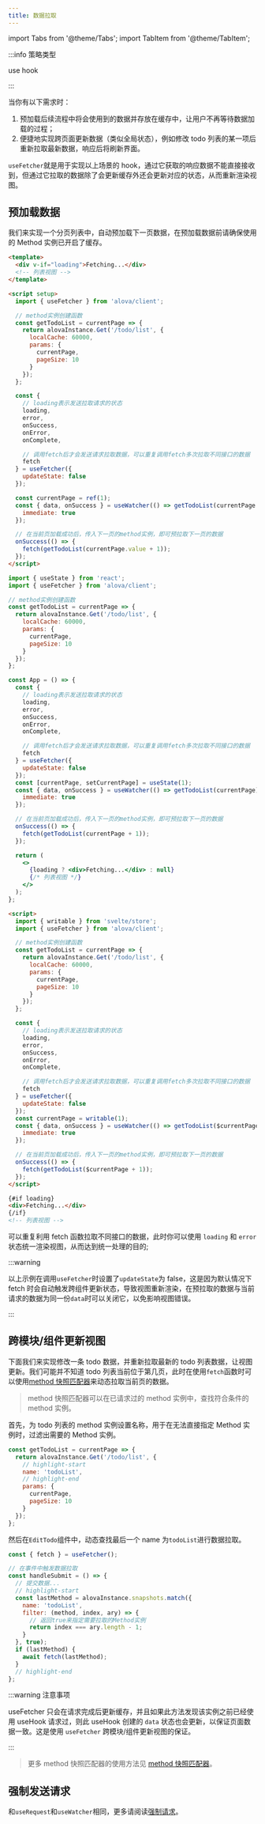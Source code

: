```yaml
---
title: 数据拉取
---
```


import Tabs from '@theme/Tabs';
import TabItem from '@theme/TabItem';

:::info 策略类型

use hook

:::

当你有以下需求时：

1. 预加载后续流程中将会使用到的数据并存放在缓存中，让用户不再等待数据加载的过程；
2. 便捷地实现跨页面更新数据（类似全局状态），例如修改 todo 列表的某一项后重新拉取最新数据，响应后将刷新界面。

`useFetcher`就是用于实现以上场景的 hook，通过它获取的响应数据不能直接接收到，但通过它拉取的数据除了会更新缓存外还会更新对应的状态，从而重新渲染视图。

## 预加载数据

我们来实现一个分页列表中，自动预加载下一页数据，在预加载数据前请确保使用的 Method 实例已开启了缓存。

<Tabs groupId="framework">
<TabItem value="1" label="vue composition">

```html
<template>
  <div v-if="loading">Fetching...</div>
  <!-- 列表视图 -->
</template>

<script setup>
  import { useFetcher } from 'alova/client';

  // method实例创建函数
  const getTodoList = currentPage => {
    return alovaInstance.Get('/todo/list', {
      localCache: 60000,
      params: {
        currentPage,
        pageSize: 10
      }
    });
  };

  const {
    // loading表示发送拉取请求的状态
    loading,
    error,
    onSuccess,
    onError,
    onComplete,

    // 调用fetch后才会发送请求拉取数据，可以重复调用fetch多次拉取不同接口的数据
    fetch
  } = useFetcher({
    updateState: false
  });

  const currentPage = ref(1);
  const { data, onSuccess } = useWatcher(() => getTodoList(currentPage.value), [currentPage], {
    immediate: true
  });

  // 在当前页加载成功后，传入下一页的method实例，即可预拉取下一页的数据
  onSuccess(() => {
    fetch(getTodoList(currentPage.value + 1));
  });
</script>
```

</TabItem>
<TabItem value="2" label="react">

```jsx
import { useState } from 'react';
import { useFetcher } from 'alova/client';

// method实例创建函数
const getTodoList = currentPage => {
  return alovaInstance.Get('/todo/list', {
    localCache: 60000,
    params: {
      currentPage,
      pageSize: 10
    }
  });
};

const App = () => {
  const {
    // loading表示发送拉取请求的状态
    loading,
    error,
    onSuccess,
    onError,
    onComplete,

    // 调用fetch后才会发送请求拉取数据，可以重复调用fetch多次拉取不同接口的数据
    fetch
  } = useFetcher({
    updateState: false
  });
  const [currentPage, setCurrentPage] = useState(1);
  const { data, onSuccess } = useWatcher(() => getTodoList(currentPage), [currentPage], {
    immediate: true
  });

  // 在当前页加载成功后，传入下一页的method实例，即可预拉取下一页的数据
  onSuccess(() => {
    fetch(getTodoList(currentPage + 1));
  });

  return (
    <>
      {loading ? <div>Fetching...</div> : null}
      {/* 列表视图 */}
    </>
  );
};
```

</TabItem>
<TabItem value="3" label="svelte">

```html
<script>
  import { writable } from 'svelte/store';
  import { useFetcher } from 'alova/client';

  // method实例创建函数
  const getTodoList = currentPage => {
    return alovaInstance.Get('/todo/list', {
      localCache: 60000,
      params: {
        currentPage,
        pageSize: 10
      }
    });
  };

  const {
    // loading表示发送拉取请求的状态
    loading,
    error,
    onSuccess,
    onError,
    onComplete,

    // 调用fetch后才会发送请求拉取数据，可以重复调用fetch多次拉取不同接口的数据
    fetch
  } = useFetcher({
    updateState: false
  });
  const currentPage = writable(1);
  const { data, onSuccess } = useWatcher(() => getTodoList($currentPage), [currentPage], {
    immediate: true
  });

  // 在当前页加载成功后，传入下一页的method实例，即可预拉取下一页的数据
  onSuccess(() => {
    fetch(getTodoList($currentPage + 1));
  });
</script>

{#if loading}
<div>Fetching...</div>
{/if}
<!-- 列表视图 -->
```

</TabItem>
</Tabs>

可以重复利用 fetch 函数拉取不同接口的数据，此时你可以使用 `loading` 和 `error` 状态统一渲染视图，从而达到统一处理的目的;

:::warning

以上示例在调用`useFetcher`时设置了`updateState`为 false，这是因为默认情况下 fetch 时会自动触发跨组件更新状态，导致视图重新渲染，在预拉取的数据与当前请求的数据为同一份`data`时可以关闭它，以免影响视图错误。

:::

## 跨模块/组件更新视图

下面我们来实现修改一条 todo 数据，并重新拉取最新的 todo 列表数据，让视图更新。我们可能并不知道 todo 列表当前位于第几页，此时在使用`fetch`函数时可以使用[method 快照匹配器](/next/tutorial/client/in-depth/method-matcher)来动态拉取当前页的数据。

> method 快照匹配器可以在已请求过的 method 实例中，查找符合条件的 method 实例。

首先，为 todo 列表的 method 实例设置名称，用于在无法直接指定 Method 实例时，过滤出需要的 Method 实例。

```javascript title="api/todoList.js"
const getTodoList = currentPage => {
  return alovaInstance.Get('/todo/list', {
    // highlight-start
    name: 'todoList',
    // highlight-end
    params: {
      currentPage,
      pageSize: 10
    }
  });
};
```

然后在`EditTodo`组件中，动态查找最后一个 name 为`todoList`进行数据拉取。

```javascript title="EditTodo Component"
const { fetch } = useFetcher();

// 在事件中触发数据拉取
const handleSubmit = () => {
  // 提交数据...
  // highlight-start
  const lastMethod = alovaInstance.snapshots.match({
    name: 'todoList',
    filter: (method, index, ary) => {
      // 返回true来指定需要拉取的Method实例
      return index === ary.length - 1;
    }
  }, true);
  if (lastMethod) {
    await fetch(lastMethod);
  }
  // highlight-end
};
```

:::warning 注意事项

useFetcher 只会在请求完成后更新缓存，并且如果此方法发现该实例之前已经使用 useHook 请求过，则此 useHook 创建的 `data` 状态也会更新，以保证页面数据一致。这是使用 `useFetcher` 跨模块/组件更新视图的保证。

:::

> 更多 method 快照匹配器的使用方法见 [method 快照匹配器](/next/tutorial/client/in-depth/method-matcher)。

## 强制发送请求

和`useRequest`和`useWatcher`相同，更多请阅读[强制请求](/next/tutorial/cache/force-request)。
